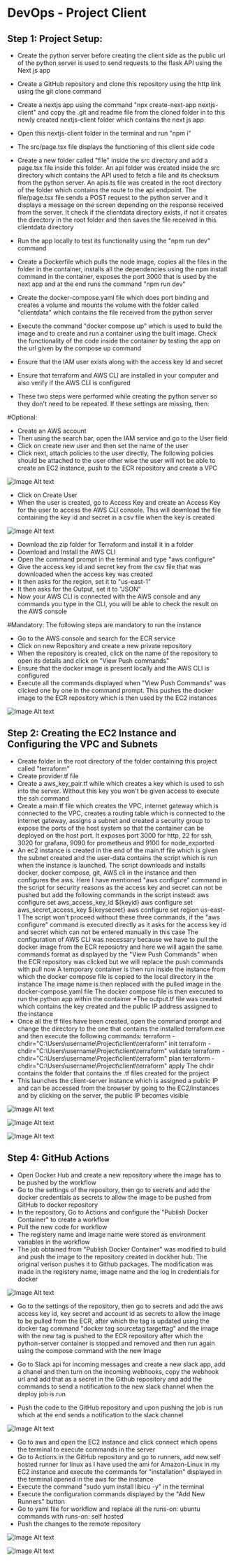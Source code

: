 # DevOps - Project Client

## Step 1: Project Setup:
* Create the python server before creating the client side as the public url of the python server is used to send requests to the flask API using the Next js app
* Create a GitHub repository and clone this repository using the http link using the git clone command
* Create a nextjs app using the command "npx create-next-app nextjs-client" and copy the .git and readme file from the cloned folder in to this newly created nextjs-client folder which contains the next js app
* Open this nextjs-client folder in the terminal and run "npm i"
* The src/page.tsx file displays the functioning of this client side code
* Create a new folder called "file" inside the src directory and add a page.tsx file inside this folder. An api folder was created inside the src directory which contains the API used to fetch a file and its checksum from the python server. An apis.ts file was created in the root directory of the folder which contains the route to the api endpoint. The file/page.tsx file sends a POST request to the python server and it displays a message on the screen depending on the response received from the server. It check if the clientdata directory exists, if not it creates the directory in the root folder and then saves the file received in this clientdata directory
* Run the app locally to test its functionality using the "npm run dev" command

* Create a Dockerfile which pulls the node image, copies all the files in the folder in the container, installs all the dependencies using the npm install command in the container, exposes the port 3000 that is used by the next app and at the end runs the command "npm run dev"
* Create the docker-compose.yaml file which  does port binding and creates a volume and mounts the volume with the folder called "clientdata" which contains the file received from the python server
* Execute the command "docker compose up" which is used to build the image and to create and run a container using the built image. Check the functionality of the code inside the container by testing the app on the url given by the compose up command

* Ensure that the IAM user exists along with the access key Id and secret
* Ensure that terraform and AWS CLI are installed in your computer and also verify if the AWS CLI is configured
* These two steps were performed while creating the python server so they don't need to be repeated. If these settings are missing, then:

#Optional: 

* Create an AWS account
* Then using the search bar, open the IAM service and go to the User field
* Click on create new user and then set the name of the user
* Click next, attach policies to the user directly, The following policies should be attached to the user other wise the user will not be able to create an EC2 instance, push to the ECR repository and create a VPC

![Image Alt text](/images/policies.JPG "Policies")

* Click on Create User
* When the user is created, go to Access Key and create an Access Key for the user to access the AWS CLI console. This will download the file containing the key id and secret in a csv file when the key is created

![Image Alt text](/images/IAM-User.JPG "User")

* Download the zip folder for Terraform and install it in a folder
* Download and Install the AWS CLI
* Open the command prompt in the terminal and type "aws configure"
* Give the access key id and secret key from the csv file that was downloaded when the access key was created
* It then asks for the region, set it to "us-east-1"
* It then asks for the Output, set it to "JSON"
* Now your AWS CLI is connected with the AWS console and any commands you type in the CLI, you will be able to check the result on the AWS console

#Mandatory:
The following steps are mandatory to run the instance

* Go to the AWS console and search for the ECR service
* Click on new Repository and create a new private repository
* When the repository is created, click on the name of the repository to open its details and click on "View Push commands"
* Ensure that the docker image is present locally and the AWS CLI is configured
* Execute all the commands displayed when "View Push Commands" was clicked one by one in the command prompt. This pushes the docker image to the ECR repository which is then used by the EC2 instances

![Image Alt text](/public/images/ecr.JPG "Repositories")

## Step 2: Creating the EC2 Instance and Configuring the VPC and Subnets
* Create folder in the root directory of the folder containing this project called "terraform"
* Create provider.tf file
* Create a aws_key_pair.tf while which creates a key which is used to ssh into the server. Without this key you won't be given access to execute the ssh command
* Create a main.tf file which creates the VPC, internet gateway which is connected to the VPC, creates a routing table which is connected to the internet gateway, assigns a subnet and created a security group to expose the ports of the host system so that the container can be deployed on the host port. It exposes port 3000 for http, 22 for ssh, 3020 for grafana, 9090 for prometheus and 9100 for node_exported
* An ec2 instance is created in the end of the main.tf file which is given the subnet created and the user-data contains the script which is run when the instance is launched. The script downloads and installs docker, docker compose, git, AWS cli in the instance and then configures the aws. Here I have mentioned "aws configure" command in the script for security reasons as the access key and secret can not be pushed but add the following commands in the script instead: 
aws configure set aws_access_key_id ${keyid}
aws configure set aws_secret_access_key ${keysecret}
aws configure set region us-east-1
The script won't proceed without these three commands, if the "aws configure" command is executed directly as it asks for the access key id and secret which can not be entered manually in this case
The configuration of AWS CLI was necessary because we have to pull the docker image from the ECR reposiotry and here we will again the same commands format as displayed by the "View Push Commands" when the ECR repository was clicked but we will replace the push commands with pull now
A temporary container is then run inside the instance from which the docker compose file is copied to the local directory in the instance 
The image name is then replaced with the pulled image in the docker-compose.yaml file
The docker compose file is then executed to run the python app within the container
*The output.tf file was created which contains the key created and the public IP address assigned to the instance
* Once all the tf files have been created, open the command prompt and change the directory to the one that contains the installed terraform.exe and then execute the following commands:
terraform -chdir="C:\Users\username\Project\client\terraform" init
terraform -chdir="C:\Users\username\Project\client\terraform" validate
terraform -chdir="C:\Users\username\Project\client\terraform" plan
terraform -chdir="C:\Users\username\Project\client\terraform" apply
The chdir contains the folder that contains the .tf files created for the project
* This launches the client-server instance which is assigned a public IP and can be accessed from the browser by going to the EC2/instances and by clicking on the server, the public IP becomes visible

![Image Alt text](/public/images/instances.JPG "EC2 Instances")

![Image Alt text](/public/images/client-home-deployed.JPG "Nextjs Client Home Page")

![Image Alt text](/public/images/client-api-deployed.JPG "Nextjs Client API Page")

## Step 4: GitHub Actions
* Open Docker Hub and create a new repository where the image has to be pushed by the workflow
* Go to the settings of the repository, then go to secrets and add the docker credentials as secrets to allow the image to be pushed from GitHub to docker repository
* In the repository, Go to Actions and configure the "Publish Docker Container" to create a workflow
* Pull the new code for workflow
* The registery name and image name were stored as environment variables in the workflow
* The job obtained from "Publish Docker Container" was modified to build and push the image to the repository created in dockher hub. The original verison pushes it to Github packages. The modification was made in the registery name, image name and the log in credentials for docker

![Image Alt text](images/dockerhub.JPG "Repositories")

* Go to the settings of the repository, then go to secrets and add the aws access key id, key secret and account id as secrets to allow the image to be pulled from the ECR, after which the tag is updated using the docker tag command "docker tag sourcetag targettag" and the image with the new tag is pushed to the ECR repository after which the python-server container is stopped and removed and then run again using the compose command with the new Image

* Go to Slack api for incoming messages and create a new slack app, add a chanel and then turn on the incoming webhooks, copy the webhook url and add that as a secret in the Github repository and add the commands to send a notification to the new slack channel when the deploy job is run

* Push the code to the GitHub repository and upon pushing the job is run which at the end sends a notification to the slack channel

![Image Alt text](images/images-dockerhub-client.JPG "Images in Docker Hub Repository")



* Go to aws and open the EC2 instance and click connect which opens the terminal to execute commands in the server
* Go to Actions in the GitHub repository and go to runners, add new self hosted runner for linux as I have used the ami for Amazon-Linux in my EC2 instance and execute the commands for "installation" displayed in the terminal opened in the aws for the instance
* Execute the command "sudo yum install libicu -y" in the terminal
* Execute the configuration commands displayed by the "Add New Runners" button
* Go to yaml file for workflow and replace all the runs-on: ubuntu commands with runs-on: self hosted
* Push the changes to the remote repository

![Image Alt text](images/runner-client.JPG "Runner - Instance")

![Image Alt text](images/runner-client-github.JPG "Runner - GitHub")
